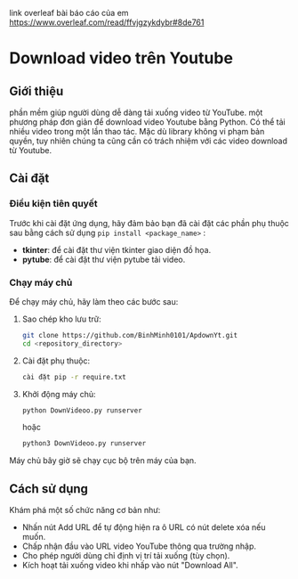 link overleaf bài báo cáo của em https://www.overleaf.com/read/ffvjgzykdybr#8de761
# Download video trên Youtube
## Giới thiệu
phần mềm giúp người dùng dễ dàng tải xuống video từ YouTube. một phương pháp đơn giản để download video Youtube bằng Python. 
Có thể tải nhiều video trong một lần thao tác. Mặc dù library không vi phạm bản quyền, tuy nhiên chúng ta cũng cần có trách nhiệm với các video download từ Youtube.
## Cài đặt

### Điều kiện tiên quyết

Trước khi cài đặt ứng dụng, hãy đảm bảo bạn đã cài đặt các phần phụ thuộc sau bằng cách sử dụng ```pip install <package_name>``` :

- **tkinter**: để cài đặt thư viện tkinter giao diện đồ họa.
- **pytube**: để cài đặt thư viện pytube tải video.
### Chạy máy chủ

Để chạy máy chủ, hãy làm theo các bước sau:

1. Sao chép kho lưu trữ:

    ``` bash
    git clone https://github.com/BinhMinh0101/ApdownYt.git
    cd <repository_directory>
    ```

2. Cài đặt phụ thuộc:

    ``` bash
    cài đặt pip -r require.txt
    ```

3. Khởi động máy chủ:
    ``` bash
    python DownVideoo.py runserver
    ```
    hoặc
    ``` bash
    python3 DownVideoo.py runserver
    ```
Máy chủ bây giờ sẽ chạy cục bộ trên máy của bạn.

## Cách sử dụng

Khám phá một số chức năng cơ bản như:
- Nhấn nút Add URL để tự động hiện ra ô URL có nút delete xóa nếu muốn.
- Chấp nhận đầu vào URL video YouTube thông qua trường nhập.
- Cho phép người dùng chỉ định vị trí tải xuống (tùy chọn).
- Kích hoạt tải xuống video khi nhấp vào nút "Download All".
